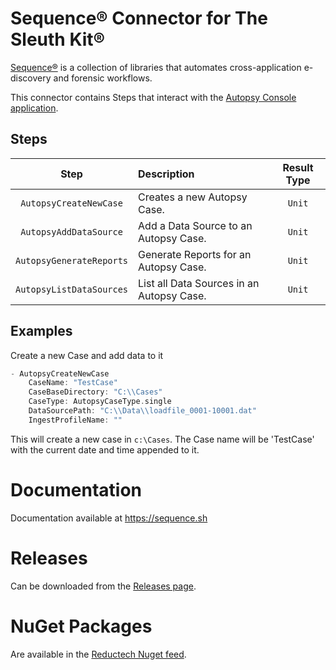 # Sequence® Connector for The Sleuth Kit®

[Sequence®](https://gitlab.com/reductech/sequence) is a collection of
libraries that automates cross-application e-discovery and forensic workflows.

This connector contains Steps that interact with the [Autopsy Console application](http://sleuthkit.org/autopsy/docs/user-docs/4.19.0/command_line_ingest_page.html).

## Steps

|           Step           | Description                               | Result Type |
| :----------------------: | :---------------------------------------- | :---------: |
|  `AutopsyCreateNewCase`  | Creates a new Autopsy Case.               |   `Unit`    |
|  `AutopsyAddDataSource`  | Add a Data Source to an Autopsy Case.     |   `Unit`    |
| `AutopsyGenerateReports` | Generate Reports for an Autopsy Case.     |   `Unit`    |
| `AutopsyListDataSources` | List all Data Sources in an Autopsy Case. |   `Unit`    |

## Examples

Create a new Case and add data to it

```scala
- AutopsyCreateNewCase
    CaseName: "TestCase"
    CaseBaseDirectory: "C:\\Cases"
    CaseType: AutopsyCaseType.single
    DataSourcePath: "C:\\Data\\loadfile_0001-10001.dat"
    IngestProfileName: ""
```

This will create a new case in `c:\Cases`.
The Case name will be 'TestCase' with the current date and time appended to it.

# Documentation

Documentation available at https://sequence.sh

# Releases

Can be downloaded from the [Releases page](https://gitlab.com/reductech/sequence/connectors/tsk/-/releases).

# NuGet Packages

Are available in the [Reductech Nuget feed](https://gitlab.com/reductech/nuget/-/packages).
